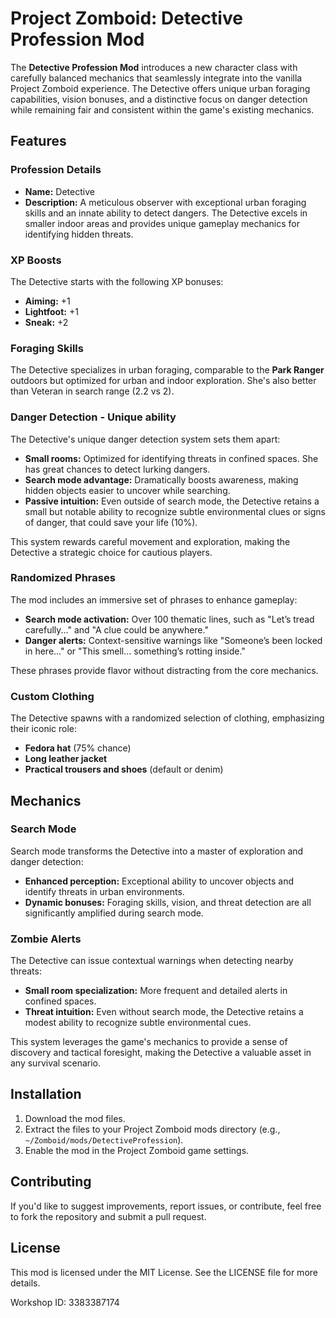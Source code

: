# Project Zomboid: Detective Profession Mod

The **Detective Profession Mod** introduces a new character class with carefully balanced mechanics that seamlessly integrate into the vanilla Project Zomboid experience. The Detective offers unique urban foraging capabilities, vision bonuses, and a distinctive focus on danger detection while remaining fair and consistent within the game's existing mechanics.

## Features

### Profession Details
- **Name:** Detective
- **Description:** A meticulous observer with exceptional urban foraging skills and an innate ability to detect dangers. The Detective excels in smaller indoor areas and provides unique gameplay mechanics for identifying hidden threats.

### XP Boosts
The Detective starts with the following XP bonuses:
- **Aiming:** +1  
- **Lightfoot:** +1  
- **Sneak:** +2  

### Foraging Skills
The Detective specializes in urban foraging, comparable to the **Park Ranger** outdoors but optimized for urban and indoor exploration. She's also better than Veteran in search range (2.2 vs 2).

### Danger Detection - Unique ability
The Detective's unique danger detection system sets them apart:
- **Small rooms:** Optimized for identifying threats in confined spaces. She has great chances to detect lurking dangers.
- **Search mode advantage:** Dramatically boosts awareness, making hidden objects easier to uncover while searching.
- **Passive intuition:** Even outside of search mode, the Detective retains a small but notable ability to recognize subtle environmental clues or signs of danger, that could save your life (10%).

This system rewards careful movement and exploration, making the Detective a strategic choice for cautious players.

### Randomized Phrases
The mod includes an immersive set of phrases to enhance gameplay:
- **Search mode activation:** Over 100 thematic lines, such as "Let’s tread carefully..." and "A clue could be anywhere."
- **Danger alerts:** Context-sensitive warnings like "Someone’s been locked in here..." or "This smell... something’s rotting inside."

These phrases provide flavor without distracting from the core mechanics.

### Custom Clothing
The Detective spawns with a randomized selection of clothing, emphasizing their iconic role:
- **Fedora hat** (75% chance)
- **Long leather jacket**
- **Practical trousers and shoes** (default or denim)

## Mechanics

### Search Mode
Search mode transforms the Detective into a master of exploration and danger detection:
- **Enhanced perception:** Exceptional ability to uncover objects and identify threats in urban environments.
- **Dynamic bonuses:** Foraging skills, vision, and threat detection are all significantly amplified during search mode.

### Zombie Alerts
The Detective can issue contextual warnings when detecting nearby threats:
- **Small room specialization:** More frequent and detailed alerts in confined spaces.
- **Threat intuition:** Even without search mode, the Detective retains a modest ability to recognize subtle environmental cues.

This system leverages the game's mechanics to provide a sense of discovery and tactical foresight, making the Detective a valuable asset in any survival scenario.

## Installation
1. Download the mod files.
2. Extract the files to your Project Zomboid mods directory (e.g., `~/Zomboid/mods/DetectiveProfession`).
3. Enable the mod in the Project Zomboid game settings.

## Contributing
If you'd like to suggest improvements, report issues, or contribute, feel free to fork the repository and submit a pull request.

## License
This mod is licensed under the MIT License. See the LICENSE file for more details.

Workshop ID: 3383387174
